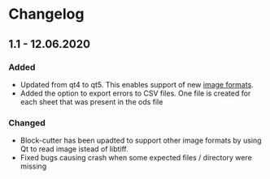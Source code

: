# Changelog

## 1.1 - 12.06.2020

### Added

* Updated from qt4 to qt5. This enables support of new [image formats](https://doc.qt.io/qt-5/qtimageformats-index.html). 
* Added the option to export errors to CSV files. One file is created for each sheet that was present in the ods file

### Changed

* Block-cutter has been upadted to support other image formats by using Qt to read image istead of libtiff.
* Fixed bugs causing crash when some expected files / directory were missing 
